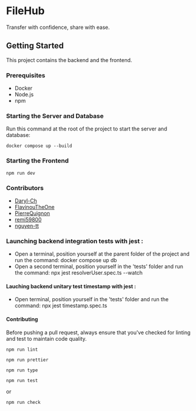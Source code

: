 # FileHub

Transfer with confidence, share with ease.

## Getting Started

This project contains the backend and the frontend.

### Prerequisites

- Docker
- Node.js
- npm

### Starting the Server and Database

Run this command at the root of the project to start the server and database:

```
docker compose up --build
```

### Starting the Frontend

```
npm run dev
```

### Contributors

- [Daryl-Ch](https://github.com/Daryl-Ch)
- [FlavinouTheOne](https://github.com/FlavinouTheOne)
- [PierreQuignon](https://github.com/PierreQuignon)
- [remi59800](https://github.com/remi59800)
- [nguyen-tt](https://github.com/nguyen-tt)

### Launching backend integration tests with jest :

- Open a terminal, position yourself at the parent folder of the project and run the command: docker compose up db
- Open a second terminal, position yourself in the 'tests' folder and run the command: npx jest resolverUser.spec.ts --watch

#### Lauching backend unitary test timestamp with jest :

- Open terminal, position yourself in the 'tests' folder and run the command: npx jest timestamp.spec.ts

#### Contributing

Before pushing a pull request, always ensure that you've checked for linting and test to maintain code quality. 

```
npm run lint
```

```
npm run prettier
```

```
npm run type
```

```
npm run test
```

or

```
npm run check
```